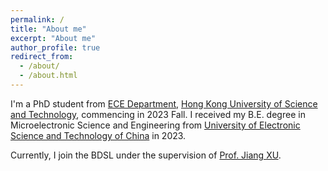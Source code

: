 ```yaml
---
permalink: /
title: "About me"
excerpt: "About me"
author_profile: true
redirect_from: 
  - /about/
  - /about.html
---
```


I'm a PhD student from [ECE Department](https://ece.hkust.edu.hk/), [Hong Kong University of Science and Technology](https://hkust.edu.hk/), commencing in 2023 Fall. I received my B.E. degree in Microelectronic Science and Engineering from [University of Electronic Science and Technology of China](https://www.uestc.edu.cn/) in 2023.

Currently, I join the BDSL under the supervision of [Prof. Jiang XU](https://eexu.home.ece.ust.hk/).

